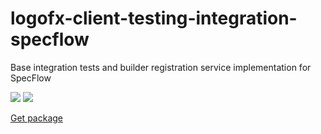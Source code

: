 # logofx-client-testing-integration-specflow
Base integration tests and builder registration service implementation for SpecFlow

<img src=https://ci.appveyor.com/api/projects/status/github/logofx/logofx-client-testing-integration-specflow>

<img src=https://img.shields.io/nuget/dt/LogoFX.Client.Tests.Integration.SpecFlow>

[Get package](https://www.nuget.org/packages/LogoFX.Client.Tests.Integration.SpecFlow)